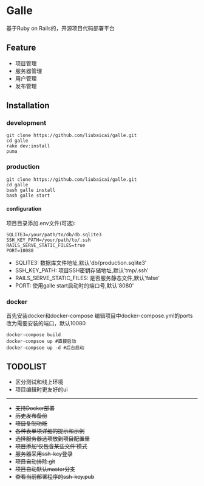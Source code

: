 # Galle
基于Ruby on Rails的，开源项目代码部署平台

## Feature
- 项目管理
- 服务器管理
- 用户管理
- 发布管理

## Installation
### development
~~~~
git clone https://github.com/liubaicai/galle.git
cd galle
rake dev:install
puma
~~~~
### production
~~~~
git clone https://github.com/liubaicai/galle.git
cd galle
bash galle install
bash galle start
~~~~
#### configuration
项目目录添加.env文件(可选): 
~~~~
SQLITE3=/your/path/to/db/db.sqlite3
SSH_KEY_PATH=/your/path/to/.ssh
RAILS_SERVE_STATIC_FILES=true
PORT=10088
~~~~
- SQLITE3: 数据库文件地址,默认'db/production.sqlite3'
- SSH_KEY_PATH: 项目SSH密钥存储地址,默认'tmp/.ssh'
- RAILS_SERVE_STATIC_FILES: 是否服务静态文件,默认'false'
- PORT: 使用galle start启动时的端口号,默认'8080'

### docker
首先安装docker和docker-compose
编辑项目中docker-compose.yml的ports改为需要安装的端口，默认10080
~~~
docker-compose build
docker-compsoe up #直接启动
docker-compsoe up -d #后台启动
~~~

## TODOLIST
- 区分测试和线上环境
- 项目编辑时更友好的ui
---
- ~~支持Docker部署~~
- ~~历史发布备份~~
- ~~项目复制功能~~
- ~~各种表单项详细的提示和示例~~
- ~~选择服务器选项放到项目配置里~~
- ~~项目添加‘仅包含某些文件’模式~~
- ~~服务器采用ssh-key登录~~
- ~~项目自动排除.git~~
- ~~项目自动默认master分支~~
- ~~查看当前部署程序的ssh-key.pub~~
